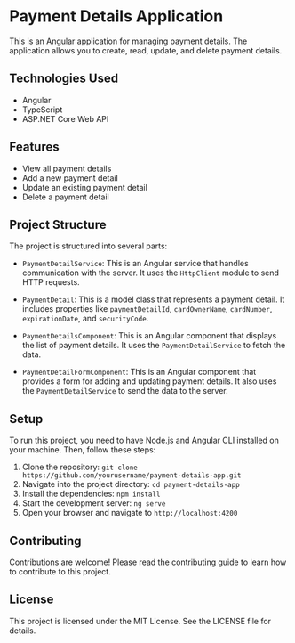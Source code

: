 # Payment Details Application

This is an Angular application for managing payment details. The application allows you to create, read, update, and delete payment details.

## Technologies Used

- Angular
- TypeScript
- ASP.NET Core Web API

## Features

- View all payment details
- Add a new payment detail
- Update an existing payment detail
- Delete a payment detail

## Project Structure

The project is structured into several parts:

- `PaymentDetailService`: This is an Angular service that handles communication with the server. It uses the `HttpClient` module to send HTTP requests.

- `PaymentDetail`: This is a model class that represents a payment detail. It includes properties like `paymentDetailId`, `cardOwnerName`, `cardNumber`, `expirationDate`, and `securityCode`.

- `PaymentDetailsComponent`: This is an Angular component that displays the list of payment details. It uses the `PaymentDetailService` to fetch the data.

- `PaymentDetailFormComponent`: This is an Angular component that provides a form for adding and updating payment details. It also uses the `PaymentDetailService` to send the data to the server.

## Setup

To run this project, you need to have Node.js and Angular CLI installed on your machine. Then, follow these steps:

1. Clone the repository: `git clone https://github.com/yourusername/payment-details-app.git`
2. Navigate into the project directory: `cd payment-details-app`
3. Install the dependencies: `npm install`
4. Start the development server: `ng serve`
5. Open your browser and navigate to `http://localhost:4200`

## Contributing

Contributions are welcome! Please read the contributing guide to learn how to contribute to this project.

## License

This project is licensed under the MIT License. See the LICENSE file for details.
